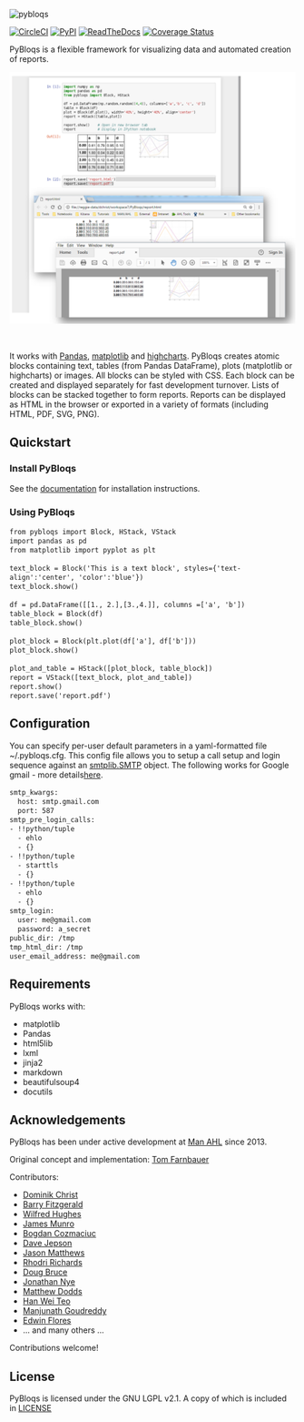 ![pybloqs](https://github.com/man-group/PyBloqs/raw/master/logo/logo50.png)

[![CircleCI](https://circleci.com/gh/man-group/PyBloqs.svg?style=shield)](https://circleci.com/gh/man-group/PyBloqs)
[![PyPI](https://img.shields.io/pypi/pyversions/pybloqs.svg)](https://pypi.python.org/pypi/pybloqs/)
[![ReadTheDocs](https://readthedocs.org/projects/pybloqs/badge)](https://pybloqs.readthedocs.io)
[![Coverage Status](https://coveralls.io/repos/github/manahl/PyBloqs/badge.svg?branch=master)](https://coveralls.io/github/manahl/PyBloqs?branch=master)

PyBloqs is a flexible framework for visualizing data and automated creation of reports. 

![pybloqs in use in ipython notebook](https://github.com/man-group/PyBloqs/raw/master/pybloqs_in_notebook.png)

&nbsp;

It works with [Pandas](http://pandas.pydata.org), [matplotlib](http://matplotlib.org) and 
[highcharts](http://www.highcharts.com). PyBloqs creates atomic blocks containing text, tables (from Pandas DataFrame), 
plots (matplotlib or highcharts) or images. All blocks can be styled with CSS. Each block can be created and displayed 
separately for fast development turnover. Lists of blocks can be stacked together to form reports. Reports can be displayed as HTML in the browser or exported in a variety of formats (including HTML, PDF, SVG, PNG).

## Quickstart

### Install PyBloqs

See the [documentation](https://pybloqs.readthedocs.io/en/latest/installation.html) for installation instructions.

### Using PyBloqs

```
from pybloqs import Block, HStack, VStack
import pandas as pd
from matplotlib import pyplot as plt

text_block = Block('This is a text block', styles={'text-align':'center', 'color':'blue'})
text_block.show()

df = pd.DataFrame([[1., 2.],[3.,4.]], columns =['a', 'b'])
table_block = Block(df)
table_block.show()

plot_block = Block(plt.plot(df['a'], df['b']))
plot_block.show()

plot_and_table = HStack([plot_block, table_block])
report = VStack([text_block, plot_and_table])
report.show()
report.save('report.pdf')
```

## Configuration

You can specify per-user default parameters in a yaml-formatted file ~/.pybloqs.cfg. This
config file allows you to setup a call setup and login sequence against an [smtplib.SMTP](https://docs.python.org/2/library/smtplib.html#smtplib.SMTP)
object. The following works for Google gmail - more details[here](https://support.google.com/a/answer/176600?hl=en).
```
smtp_kwargs:
  host: smtp.gmail.com
  port: 587
smtp_pre_login_calls:
- !!python/tuple
  - ehlo
  - {}
- !!python/tuple
  - starttls
  - {}
- !!python/tuple
  - ehlo
  - {}
smtp_login:
  user: me@gmail.com
  password: a_secret
public_dir: /tmp
tmp_html_dir: /tmp
user_email_address: me@gmail.com
```

## Requirements

PyBloqs works with:

  * matplotlib
  * Pandas
  * html5lib
  * lxml
  * jinja2
  * markdown
  * beautifulsoup4
  * docutils

## Acknowledgements

PyBloqs has been under active development at [Man AHL](http://www.ahl.com/) since 2013.

Original concept and implementation: [Tom Farnbauer](https://github.com/SleepingPills)

Contributors:

 * [Dominik Christ](https://github.com/DominikMChrist)
 * [Barry Fitzgerald](https://github.com/pablojim)
 * [Wilfred Hughes](https://github.com/wilfred)
 * [James Munro](https://github.com/jamesmunro)
 * [Bogdan Cozmaciuc](https://github.com/cozmacib)
 * [Dave Jepson](https://github.com/swedishhh)
 * [Jason Matthews](https://github.com/jjbmatthews)
 * [Rhodri Richards](https://github.com/rhodrich)
 * [Doug Bruce](https://github.com/douglasbruce88)
 * [Jonathan Nye](https://github.com/jonnynye)
 * [Matthew Dodds](https://github.com/doddsiedodds)
 * [Han Wei Teo](https://github.com/HanTeo)
 * [Manjunath Goudreddy](https://github.com/manjugoudreddy)
 * [Edwin Flores](https://github.com/edf825)
 * ... and many others ...

Contributions welcome!

## License

PyBloqs is licensed under the GNU LGPL v2.1.  A copy of which is included in [LICENSE](https://github.com/man-group/PyBloqs/raw/master/LICENSE)
